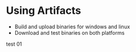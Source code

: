 # Using Artifacts

- Build and upload binaries for windows and linux
- Download and test binaries on both platforms

test 01
